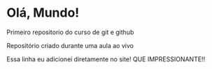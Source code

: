 # Olá, Mundo!
 Primeiro repositorio do curso de git e github

 Repositório criado durante uma aula ao vivo

Essa linha eu adicionei diretamente no site! QUE IMPRESSIONANTE!!
